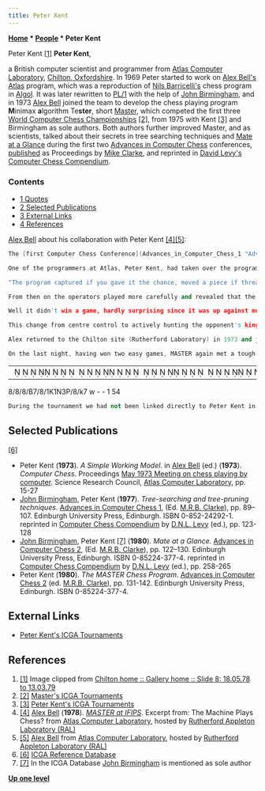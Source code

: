 ```yaml
---
title: Peter Kent
---
```

**[Home](Home "Home") \* [People](People "People") \* Peter Kent**



 [](http://www.chilton-computing.org.uk/gallery/ral76/slide8.htm) Peter Kent <a id="cite-note-1" href="#cite-ref-1">[1]</a> 
**Peter Kent**,  

a British computer scientist and programmer from [Atlas Computer Laboratory](Atlas_Computer_Laboratory "Atlas Computer Laboratory"), [Chilton, Oxfordshire](https://en.wikipedia.org/wiki/Chilton,_Oxfordshire). In 1969 Peter started to work on [Alex Bell's](Alex_Bell "Alex Bell") [Atlas](Atlas "Atlas") program, which was a reproduction of [Nils Barricelli's](Nils_Barricelli "Nils Barricelli") chess program in [Algol](Algol "Algol"). It was later rewritten to [PL/1](index.php?title=PL_1&action=edit&redlink=1 "PL 1 (page does not exist)") with the help of [John Birmingham](John_Birmingham "John Birmingham"), and in 1973 [Alex Bell](Alex_Bell "Alex Bell") joined the team to develop the chess playing program **M**inimax **a**lgorithm Te**ster**, short [Master](Master "Master"), which competed the first three [World Computer Chess Championships](World_Computer_Chess_Championship "World Computer Chess Championship") <a id="cite-note-2" href="#cite-ref-2">[2]</a>, from 1975 with Kent <a id="cite-note-3" href="#cite-ref-3">[3]</a> and Birmingham as sole authors. Both authors further improved Master, and as scientists, talked about their secrets in tree searching techniques and [Mate at a Glance](Mate_at_a_Glance "Mate at a Glance") during the first two [Advances in Computer Chess](Conferences "Conferences") conferences, [published](Peter_Kent#Publications "Peter Kent") as Proceedings by [Mike Clarke](Mike_Clarke "Mike Clarke"), and reprinted in [David Levy's](David_Levy "David Levy") [Computer Chess Compendium](Computer_Chess_Compendium "Computer Chess Compendium"). 



### Contents


* [1 Quotes](#quotes)
* [2 Selected Publications](#selected-publications)
* [3 External Links](#external-links)
* [4 References](#references)






[Alex Bell](Alex_Bell "Alex Bell") about his collaboration with Peter Kent <a id="cite-note-4" href="#cite-ref-4">[4]</a><a id="cite-note-5" href="#cite-ref-5">[5]</a>:




```C++
The [first Computer Chess Conference](Advances_in_Computer_Chess_1 "Advances in Computer Chess 1") took place at the Atlas Computer Laboratory in May 1973. Apart from inviting the speakers it was also obvious that the conference would have to demonstrate a chess program in some form and it is at this point in time that MASTER really got started.

```


```C++
One of the programmers at Atlas, Peter Kent, had taken over the program and modified it to maximise the number of squares controlled. This, combined with a few other improvements, had produced a much stronger program - as Peter later wrote:

```


```C++
"The program captured if you gave it the chance, moved a piece if threatened, but still generally displayed no imagination. The computer operators used to play the program at night and write sarcastic comments on the output after winning in 15 or so moves. I then decided to try building some sort of strategy into the program by giving the squares different values. Initially the ratios were 3 for the central four squares, 2 for the next ring of twelve and 1 for all the remainder. The next night the best player among the operators tried playing the program expecting to win with his usual ease. The program opened with the rather aggressive if unsound Blackmar gambit. It then developed all its pieces fairly rapidly, castled queen side, doubled its rooks on the open queen file and stormed down the board using both rooks and the queen, ending the game with a mate by its queen on the 8th rank and a rook on the 7th. The comment on the output the next morning was "well it seems to work now".

```


```C++
From then on the operators played more carefully and revealed that the program, because it still only had a shallow search, still suffered badly from horizon effect. Nevertheless it did win a few more games and it was decided to use it as the demonstration program at the conference.

```


```C++
Well it didn't win a game, hardly surprising since it was up against much stronger players. Nevertheless several people noticed that the program was usually achieving its main aim of controlling the centre squares; in other words, it was quite successful in doing what little it had been told to do but, from then on, it had no further direction other than a vague idea of advancing its own pawns and blocking its opponent's. Peter improved its sense of purpose by making the program, as the game progressed, put less emphasis on controlling the fixed centre squares and more and more emphasis on controlling the squares around the enemy king, wherever he may be. Because of mini-max this also caused the program to protect the squares around its own king far more effectively. 

```


```C++
This change from centre control to actively hunting the opponent's king was very noticeable. At this point a very energetic programmer from Harwell Atomic Energy Research Establishment, [John Birmingham](John_Birmingham "John Birmingham"), became interested. He translated the program, plus all the new improvements, into PL/l in about 6 weeks of his spare time and also extended the depth of the search. I would say at this point that England at last had a program comparable to MACHACK and we ambitiously christened it MASTER-Minimax Algorithm teSTER; if nothing else we had the patent on a good name.

```


```C++
Alex returned to the Chilton site (Rutherford Laboratory) in 1973 and joined forces with Peter Kent and John Birmingham from Harwell creating a chess program called MASTER. The first Computer Chess Conference took place at the Atlas Laboratory in May 1973. In 1974, MASTER competed in the first [IFIP](IFIP "IFIP") [World Computer Chess Championship](WCCC_1974 "WCCC 1974") in Stockholm in 1974 winning 2, losing 2 and coming about 5th out of 13 programs using 2 hours of time of the Rutherford's [360/195](IBM_360 "IBM 360").

```


```C++
On the last night, having won two easy games, MASTER again met a tough opponent, [RIBBIT](Ribbit "Ribbit") from Canada. At one point in this game Peter Kent, who was in Stockholm, told us that if MASTER won then there was a chance that it could play off for the championship but, unfortunately, [TECH 2](Tech "Tech") had been a costly game in sabbatical time and MASTER was set to play very quickly, missed its chances and gave away a piece. The position at move 54 was (Fig. 10) and Peter Kent asked me if MASTER was saying it wanted to resign.

```

 

|  |
| --- |
|                                                                                                                    ♗                ♔ ♘   ♙        ♚        |


 8/8/8/B7/8/1K1N3P/8/k7 w - - 1 54

```C++
During the tournament we had not been linked directly to Peter Kent in Stockholm but had been relaying our moves algebraically through London where another chess program was also competing in the tournament. This relay had caused us to use a voice code for the moves (ABLE, BAKER, CHARLIE, DOG, EASY, FOX, GEORGE, HOTEL) and, oddly enough, we never sent or received a bad move.

```





## Selected Publications


<a id="cite-note-6" href="#cite-ref-6">[6]</a>



* Peter Kent (**1973**). *A Simple Working Model*. in [Alex Bell](Alex_Bell "Alex Bell") (ed.) (**1973**). *Computer Chess*. Proceedings [May 1973 Meeting on chess playing by computer](Advances_in_Computer_Chess_1 "Advances in Computer Chess 1"). Science Research Council, [Atlas Computer Laboratory](Atlas_Computer_Laboratory "Atlas Computer Laboratory"), pp. 15-27
* [John Birmingham](John_Birmingham "John Birmingham"), Peter Kent (**1977**). *Tree-searching and tree-pruning techniques*. [Advances in Computer Chess 1](Advances_in_Computer_Chess_1 "Advances in Computer Chess 1"), (Ed. [M.R.B. Clarke](Mike_Clarke "Mike Clarke")), pp. 89–107. Edinburgh University Press, Edinburgh. ISBN 0-852-24292-1. reprinted in [Computer Chess Compendium](Computer_Chess_Compendium "Computer Chess Compendium") by [D.N.L. Levy](David_Levy "David Levy") (ed.), pp. 123-128
* [John Birmingham](John_Birmingham "John Birmingham"), Peter Kent <a id="cite-note-7" href="#cite-ref-7">[7]</a> (**1980**). *Mate at a Glance.* [Advances in Computer Chess 2](Advances_in_Computer_Chess_2 "Advances in Computer Chess 2"), (Ed. [M.R.B. Clarke](Mike_Clarke "Mike Clarke")), pp. 122–130. Edinburgh University Press, Edinburgh. ISBN 0-85224-377-4. reprinted in [Computer Chess Compendium](Computer_Chess_Compendium "Computer Chess Compendium") by [D.N.L. Levy](David_Levy "David Levy") (ed.), pp. 258-265
* Peter Kent (**1980**). *The MASTER Chess Program*. [Advances in Computer Chess 2](Advances_in_Computer_Chess_2 "Advances in Computer Chess 2") (ed. [M.R.B. Clarke](Mike_Clarke "Mike Clarke")), pp. 131-142. Edinburgh University Press, Edinburgh. ISBN 0-85224-377-4.


## External Links


* [Peter Kent's ICGA Tournaments](https://www.game-ai-forum.org/icga-tournaments/person.php?id=439)


## References


1. <a id="cite-ref-1" href="#cite-note-1">[1]</a> Image clipped from [Chilton home :: Gallery home :: Slide 8: 18.05.78 to 13.03.79](http://www.chilton-computing.org.uk/gallery/ral76/slide8.htm)
2. <a id="cite-ref-2" href="#cite-note-2">[2]</a> [Master's ICGA Tournaments](https://www.game-ai-forum.org/icga-tournaments/program.php?id=46)
3. <a id="cite-ref-3" href="#cite-note-3">[3]</a> [Peter Kent's ICGA Tournaments](https://www.game-ai-forum.org/icga-tournaments/person.php?id=439)
4. <a id="cite-ref-4" href="#cite-note-4">[4]</a> [Alex Bell](Alex_Bell "Alex Bell") (**1978**). *[MASTER at IFIPS](http://www.chilton-computing.org.uk/acl/applications/cocoa/p008.htm)*. Excerpt from: The Machine Plays Chess? from [Atlas Computer Laboratory](Atlas_Computer_Laboratory "Atlas Computer Laboratory"), hosted by [Rutherford Appleton Laboratory (RAL)](https://en.wikipedia.org/wiki/Rutherford_Appleton_Laboratory)
5. <a id="cite-ref-5" href="#cite-note-5">[5]</a> [Alex Bell](http://www.chilton-computing.org.uk/acl/associates/permanent/bell.htm) from [Atlas Computer Laboratory](Atlas_Computer_Laboratory "Atlas Computer Laboratory"), hosted by [Rutherford Appleton Laboratory (RAL)](https://en.wikipedia.org/wiki/Rutherford_Appleton_Laboratory)
6. <a id="cite-ref-6" href="#cite-note-6">[6]</a> [ICGA Reference Database](ICGA_Journal#RefDB "ICGA Journal")
7. <a id="cite-ref-7" href="#cite-note-7">[7]</a> In the ICGA Database [John Birmingham](John_Birmingham "John Birmingham") is mentioned as sole author

**[Up one level](People "People")**







 
